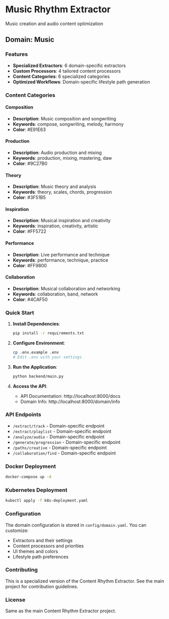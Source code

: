 # Music Rhythm Extractor

Music creation and audio content optimization

## Domain: Music

### Features

- **Specialized Extractors**: 6 domain-specific extractors
- **Custom Processors**: 4 tailored content processors  
- **Content Categories**: 6 specialized categories
- **Optimized Workflows**: Domain-specific lifestyle path generation

### Content Categories


#### Composition
- **Description**: Music composition and songwriting
- **Keywords**: compose, songwriting, melody, harmony
- **Color**: #E91E63


#### Production
- **Description**: Audio production and mixing
- **Keywords**: production, mixing, mastering, daw
- **Color**: #9C27B0


#### Theory
- **Description**: Music theory and analysis
- **Keywords**: theory, scales, chords, progression
- **Color**: #3F51B5


#### Inspiration
- **Description**: Musical inspiration and creativity
- **Keywords**: inspiration, creativity, artistic
- **Color**: #FF5722


#### Performance
- **Description**: Live performance and technique
- **Keywords**: performance, technique, practice
- **Color**: #FF9800


#### Collaboration
- **Description**: Musical collaboration and networking
- **Keywords**: collaboration, band, network
- **Color**: #4CAF50


### Quick Start

1. **Install Dependencies**:
   ```bash
   pip install -r requirements.txt
   ```

2. **Configure Environment**:
   ```bash
   cp .env.example .env
   # Edit .env with your settings
   ```

3. **Run the Application**:
   ```bash
   python backend/main.py
   ```

4. **Access the API**:
   - API Documentation: http://localhost:8000/docs
   - Domain Info: http://localhost:8000/domain/info

### API Endpoints

- `/extract/track` - Domain-specific endpoint
- `/extract/playlist` - Domain-specific endpoint
- `/analyze/audio` - Domain-specific endpoint
- `/generate/progression` - Domain-specific endpoint
- `/paths/creative` - Domain-specific endpoint
- `/collaboration/find` - Domain-specific endpoint

### Docker Deployment

```bash
docker-compose up -d
```

### Kubernetes Deployment

```bash
kubectl apply -f k8s-deployment.yaml
```

### Configuration

The domain configuration is stored in `config/domain.yaml`. You can customize:

- Extractors and their settings
- Content processors and priorities  
- UI themes and colors
- Lifestyle path preferences

### Contributing

This is a specialized version of the Content Rhythm Extractor. 
See the main project for contribution guidelines.

### License

Same as the main Content Rhythm Extractor project.
